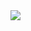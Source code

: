 <img src="https://img.shields.io/badge/React-61DAFB?style=flat-square&logo=react&logoColor=skyblue"/>
